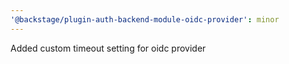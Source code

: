 ```yaml
---
'@backstage/plugin-auth-backend-module-oidc-provider': minor
---
```


Added custom timeout setting for oidc provider
